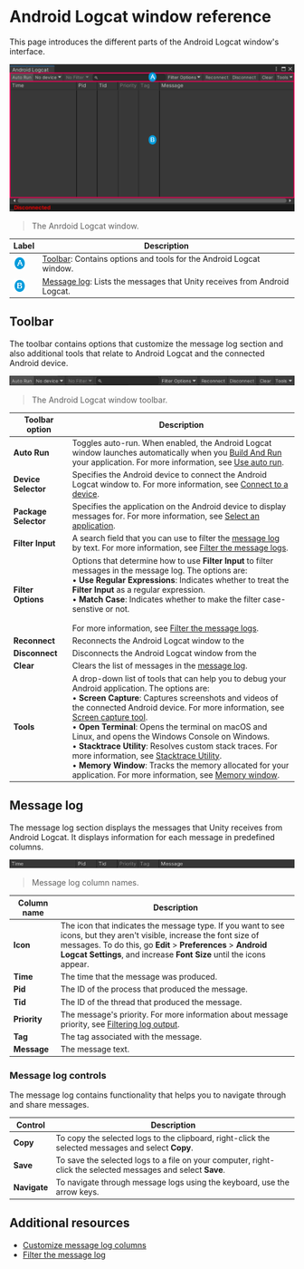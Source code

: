 # Android Logcat window reference

This page introduces the different parts of the Android Logcat window's interface.

![](images/android-logcat-window.png)
> The Anrdoid Logcat window.

| **Label**               | **Description**                                              |
| ----------------------- | ------------------------------------------------------------ |
| ![](images/label-a.png) | [Toolbar](#toolbar): Contains options and tools for the Android Logcat window. |
| ![](images/label-b.png) | [Message log](#message-log): Lists the messages that Unity receives from Android Logcat. |

## Toolbar

The toolbar contains options that customize the message log section and also additional tools that relate to Android Logcat and the connected Android device.

![](images/android-logcat-window-toolbar.png)
> The Android Logcat window toolbar.

| **Toolbar option**   | **Description**                                              |
| -------------------- | ------------------------------------------------------------ |
| **Auto Run**         | Toggles auto-run. When enabled, the Android Logcat window launches automatically when you [Build And Run](https://docs.unity3d.com/2022.2/Documentation/Manual/android-BuildProcess.html) your application. For more information, see [Use auto run](messages.md#use-auto-run). |
| **Device Selector**  | Specifies the Android device to connect the Android Logcat window to. For more information, see [Connect to a device](connect-to-a-device.md). |
| **Package Selector** | Specifies the application on the Android device to display messages for. For more information, see [Select an application](messages.md#select-an-application). |
| **Filter Input**     | A search field that you can use to filter the [message log](#message-log) by text. For more information, see [Filter the message logs](android-logcat-window-message-log-filter.md). |
| **Filter Options**   | Options that determine how to use **Filter Input** to filter messages in the message log. The options are:<br/>&#8226; **Use Regular Expressions**: Indicates whether to treat the **Filter Input** as a regular expression. <br/>&#8226; **Match Case**: Indicates whether to make the filter case-senstive or not. <br/><br/>For more information, see [Filter the message logs](android-logcat-window-message-log-filter.md). |
| **Reconnect**        | Reconnects the Android Logcat window to the                  |
| **Disconnect**       | Disconnects the Android Logcat window from the               |
| **Clear**            | Clears the list of messages in the [message log](#message-log). |
| **Tools**            | A drop-down list of tools that can help you to debug your Android application. The options are:<br/>&#8226; **Screen Capture**: Captures screenshots and videos of the connected Android device. For more information, see [Screen capture tool](screen-capture.md).<br/>&#8226; **Open Terminal**: Opens the terminal on macOS and Linux, and opens the Windows Console on Windows.<br/>&#8226; **Stacktrace Utility**: Resolves custom stack traces. For more information, see [Stacktrace Utility](stacktrace-utility.md).<br/>&#8226; **Memory Window**: Tracks the memory allocated for your application. For more information, see [Memory window](memory-window.md). |

## Message log

The message log section displays the messages that Unity receives from Android Logcat. It displays information for each message in predefined columns.

![](images/android-logcat-window-message-log.png)
> Message log column names.

| **Column name** | **Description**                                              |
| --------------- | ------------------------------------------------------------ |
| **Icon**        | The icon that indicates the message type. If you want to see icons, but they aren't visible, increase the font size of messages. To do this, go **Edit** > **Preferences** > **Android Logcat Settings**, and increase **Font Size** until the icons appear. |
| **Time**        | The time that the message was produced.                      |
| **Pid**         | The ID of the process that produced the message.             |
| **Tid**         | The ID of the thread that produced the message.              |
| **Priority**    | The message's priority. For more information about message priority, see [Filtering log output](https://developer.android.com/studio/command-line/logcat#filteringOutput). |
| **Tag**         | The tag associated with the message.                         |
| **Message**     | The message text.                                            |

### Message log controls

The message log contains functionality that helps you to navigate through and share messages.

| **Control**  | **Description**                                              |
| ------------ | ------------------------------------------------------------ |
| **Copy**     | To copy the selected logs to the clipboard, right-click the selected messages and select **Copy**. |
| **Save**     | To save the selected logs to a file on your computer, right-click the selected messages and select **Save**. |
| **Navigate** | To navigate through message logs using the keyboard, use the arrow keys. |

## Additional resources

* [Customize message log columns](android-logcat-window-message-log-customize.md)
* [Filter the message log](android-logcat-window-message-log-filter.md)